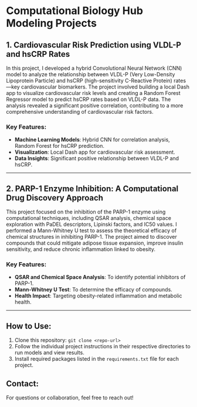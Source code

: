 
# Computational Biology Hub Modeling Projects

## 1. **Cardiovascular Risk Prediction using VLDL-P and hsCRP Rates**

In this project, I developed a hybrid Convolutional Neural Network (CNN) model to analyze the relationship between VLDL-P (Very Low-Density Lipoprotein Particle) and hsCRP (high-sensitivity C-Reactive Protein) rates—key cardiovascular biomarkers. The project involved building a local Dash app to visualize cardiovascular risk levels and creating a Random Forest Regressor model to predict hsCRP rates based on VLDL-P data. The analysis revealed a significant positive correlation, contributing to a more comprehensive understanding of cardiovascular risk factors.

### Key Features:
- **Machine Learning Models**: Hybrid CNN for correlation analysis, Random Forest for hsCRP prediction.
- **Visualization**: Local Dash app for cardiovascular risk assessment.
- **Data Insights**: Significant positive relationship between VLDL-P and hsCRP.

---

## 2. **PARP-1 Enzyme Inhibition: A Computational Drug Discovery Approach**

This project focused on the inhibition of the PARP-1 enzyme using computational techniques, including QSAR analysis, chemical space exploration with PaDEL descriptors, Lipinski factors, and IC50 values. I performed a Mann-Whitney U test to assess the theoretical efficacy of chemical structures in inhibiting PARP-1. The project aimed to discover compounds that could mitigate adipose tissue expansion, improve insulin sensitivity, and reduce chronic inflammation linked to obesity.

### Key Features:
- **QSAR and Chemical Space Analysis**: To identify potential inhibitors of PARP-1.
- **Mann-Whitney U Test**: To determine the efficacy of compounds.
- **Health Impact**: Targeting obesity-related inflammation and metabolic health.

---

## How to Use:
1. Clone this repository: `git clone <repo-url>`
2. Follow the individual project instructions in their respective directories to run models and view results.
3. Install required packages listed in the `requirements.txt` file for each project.

## Contact:
For questions or collaboration, feel free to reach out!
